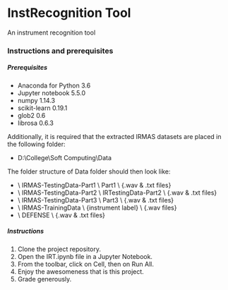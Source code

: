 # InstRecognition Tool
An instrument recognition tool

### Instructions and prerequisites
##### Prerequisites

- Anaconda for Python 3.6
- Jupyter notebook 5.5.0
- numpy 1.14.3
- scikit-learn 0.19.1
- glob2 0.6
- librosa 0.6.3

Additionally, it is required that the extracted IRMAS datasets are placed in the following folder:

- D:\College\Soft Computing\Data

The folder structure of Data folder should then look like:

- \ IRMAS-TestingData-Part1 \ Part1 \ {.wav & .txt files}
- \ IRMAS-TestingData-Part2 \ IRTestingData-Part2 \ {.wav & .txt files}
- \ IRMAS-TestingData-Part3 \ Part3 \ {.wav & .txt files}
- \ IRMAS-TrainingData \ {instrument label} \ {.wav files}
- \ DEFENSE \ {.wav & .txt files}

 ##### Instructions
 
1. Clone the project repository.
2. Open the IRT.ipynb file in a Jupyter Notebook.
3. From the toolbar, click on Cell, then on Run All.
4. Enjoy the awesomeness that is this project.
5. Grade generously.

